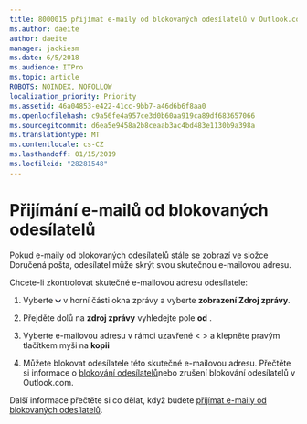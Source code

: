 ```yaml
---
title: 8000015 přijímat e-maily od blokovaných odesílatelů v Outlook.com
ms.author: daeite
author: daeite
manager: jackiesm
ms.date: 6/5/2018
ms.audience: ITPro
ms.topic: article
ROBOTS: NOINDEX, NOFOLLOW
localization_priority: Priority
ms.assetid: 46a04853-e422-41cc-9bb7-a46d6b6f8aa0
ms.openlocfilehash: c9a56fe4a957ce3d0b60aa919ca89df683657066
ms.sourcegitcommit: d6ea5e9458a2b8ceaab3ac4bd483e1130b9a398a
ms.translationtype: MT
ms.contentlocale: cs-CZ
ms.lasthandoff: 01/15/2019
ms.locfileid: "28281548"
---
```

# <a name="receiving-email-from-blocked-senders"></a>Přijímání e-mailů od blokovaných odesílatelů

Pokud e-maily od blokovaných odesílatelů stále se zobrazí ve složce Doručená pošta, odesílatel může skrýt svou skutečnou e-mailovou adresu.
  
Chcete-li zkontrolovat skutečné e-mailovou adresu odesílatele:
  
1. Vyberte ![další akce](media/11884972-7ebb-4afe-8b50-63efefb7cca8.png) v horní části okna zprávy a vyberte **zobrazení Zdroj zprávy**.
    
2. Přejděte dolů na **zdroj zprávy** vyhledejte pole **od** . 
    
3. Vyberte e-mailovou adresu v rámci uzavřené \< \> a klepněte pravým tlačítkem myši na **kopii**
    
4. Můžete blokovat odesílatele této skutečné e-mailovou adresu. Přečtěte si informace o [blokování odesílatelů](https://support.office.com/article/afba1c94-77bb-4f50-8b85-057cf52f4d5e.aspx)nebo zrušení blokování odesílatelů v Outlook.com.
    
Další informace přečtěte si co dělat, když budete [přijímat e-maily od blokovaných odesílatelů](https://go.microsoft.com/fwlink/p/?linkid=2002011&amp;clcid=0x409).
  

